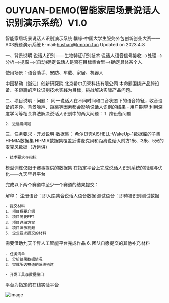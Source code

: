 # OUYUAN-DEMO(智能家居场景说话人识别演示系统）V1.0
智能家居场景说话人识别演示系统
耦缘-中国大学生服务外包创新创业大赛——A03赛题演示系统
E-mail:hushan@kmoon.fun
Updated on 2023.4.8


一、背景说明
说话人识别——生物特征识别技术
说话人语音信号接收——>处理——>分析——>提取——>(自动)确定说话人是否在目标集合里——>确定具体某个人

使用场景：语音助手、安防、车载、家居、机器人

中国移动（浙江）创新研究院
北京希尔贝壳科技有限公司
本命题围绕产品跨设备、多距离的声纹识别技术实践为目标，挑战解决实际产品问题。

二、项目说明
	- 问题：
同一说话人在不同时间和口音状态下的语音特征，收音设备的差异、背景噪声、距离等因素都会影响说话人识别的结果
	- 用户期望
利用深度学习等相关算法解决说话人识别中的两大问题：
	1. 跨设备问题

	2. 近远讲问题


三、任务要求
	- 开发说明
数据集：
希尔贝壳AISHELL-WakeUp-1数据库的子集HI-MIA数据集
HI-MIA数据集覆盖近讲麦克风和距离说话人前方1米、3米、5米的麦克风数据（近远讲）



	- 技术要求与指标
模型训练仅限于赛事提供的数据集
在指定平台上完成说话人识别系统的搭建与优化——九天毕昇平台




完成以下两个赛道中至少一个赛道的结果提交：

解释：
注册语音：即入库集合说话人语音数据
测试语音：即待被识别测试数据

	- 提交材料
	1. 项目概要介绍
	2. 项目简要PPT
	3. 项目详细方案
	4. 项目演示视频
	5. 企业要求提交的材料
需要借助九天毕昇人工智能平台完成作品
	6. 团队自愿提交的其他补充材料

	- 任务清单
	1. 分析结果数据情况
	2. 完成所选赛道的系统搭建

	- 开发工具与数据接口
平台为指定的在线实验平台


![image](https://github.com/kmoonn/OuYuan-DemoSystem/assets/103509070/594c9590-5328-437a-9a57-deb7d76130e9)

